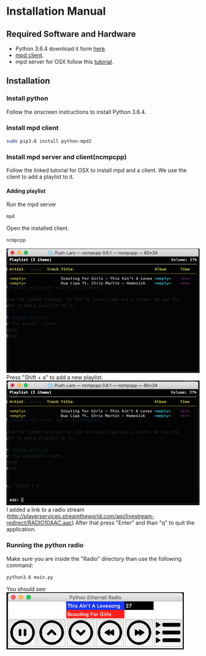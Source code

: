 # Installation Manual

## Required Software and Hardware

* Python 3.6.4 download it form [here](https://www.python.org/downloads/).
* [mpd client](https://github.com/Mic92/python-mpd2).
* mpd server for OSX follow this [tutorial](https://timothy.sh/article/install-mpd-ncmpcpp-on-osx-yosemite).

## Installation

### Install python

Follow the onscreen instructions to install Python 3.6.4.

### Install mpd client

```bash
sudo pip3.6 install python-mpd2
```

### Install mpd server and client(ncmpcpp)

Follow the linked tutorial for OSX to install mpd and a client. We use the client to add a playlist to it.

#### Adding playlist

Run the mpd server

```bash
mpd
```

Open the installed client.

```bash
ncmpcpp
```

![alt Filters](./client_open.png "Radio Gui")
Press "Shift + a" to add a new playlist.
![alt Filters](./client_open_add.png "Radio Gui")
I added a link to a radio stream (http://playerservices.streamtheworld.com/api/livestream-redirect/RADIO10AAC.aac) After that press "Enter" and than "q" to quit the application.

### Running the python radio

Make sure you are inside the "Radio" directory than use the following command:

```bash
python3.6 main.py
```

You should see:
![alt Filters](./radio.png "Radio Gui")